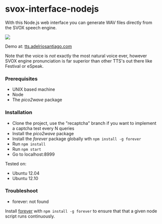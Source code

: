 # svox-interface-nodejs

With this Node.js web interface you can generate WAV files directly from the SVOX speech engine.

![](http://adelriosantiago.com/articles/images/tts-final.png)

Demo at: [tts.adelriosantiago.com](http://tts.adelriosantiago.com)

Note that the voice is *not* exactly the most natural voice ever, however SVOX engine pronunciation is far superior than other TTS's out there like Festival or eSpeak.

### Prerequisites

 - UNIX based machine
 - Node
 - The *pico2wave* package

### Installation

 - Clone the project, use the "recaptcha" branch if you want to implement a captcha test every N queries
 - Install the *pico2wave* package
 - Install the *forever* package globally wth `npm install -g forever`
 - Run `npm install`
 - Run `npm start`
 - Go to localhost:8999

Tested on:
 - Ubuntu 12.04
 - Ubuntu 12.10

### Troubleshoot

 - forever: not found
 
 Install [forever](https://www.npmjs.com/package/forever) with `npm install -g forever` to ensure that that a given node script runs continuously.


